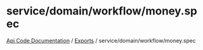 # service/domain/workflow/money.spec
[Api Code Documentation](../README.md) / [Exports](../modules.md) / service/domain/workflow/money.spec
